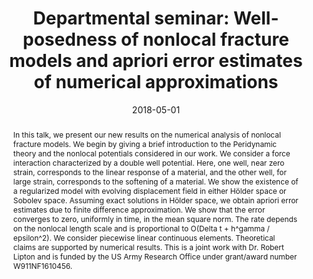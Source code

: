 ---
title: 'Departmental seminar: Well-posedness of nonlocal fracture models and apriori error estimates of numerical approximations'
event: Mathematics Department Seminar, IISc
event_url: ''
location: 'Bangalore, India'
address: ''
summary: 'Presented my postodoctoral work on numerical methods for peridynamics and some convergence estimates'
abstract: 'In this talk, we present our new results on the numerical analysis of nonlocal fracture models. We begin by giving a brief introduction to the Peridynamic theory and the nonlocal potentials considered in our work. We consider a force interaction characterized by a double well potential. Here, one well, near zero strain, corresponds to the linear response of a material, and the other well, for large strain, corresponds to the softening of a material. We show the existence of a regularized model with evolving displacement field in either Hölder space or Sobolev space. Assuming exact solutions in Hölder space, we obtain apriori error estimates due to finite difference approximation. We show that the error converges to zero, uniformly in time, in the mean square norm. The rate depends on the nonlocal length scale and is proportional to O(Delta t + h^gamma / epsilon^2). We consider piecewise linear continuous elements. Theoretical claims are supported by numerical results. This is a joint work with Dr. Robert Lipton and is funded by the US Army Research Office under grant/award number W911NF1610456.'
authors: [admin]
tags: ['Peridynamics', 'Finite Element Methods', 'Numerical Analysis']
date: '2018-05-01'
all_day: false
publishDate: '2018-05-08'
featured: false
---